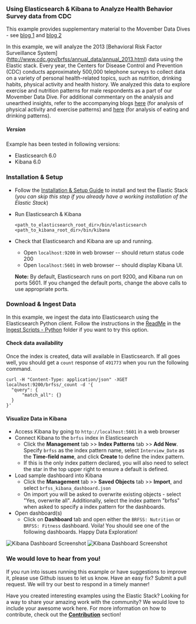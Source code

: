 ### Using Elasticsearch & Kibana to Analyze Health Behavior Survey data from CDC

This example provides supplementary material to the Movember Data Dives - see [blog 1](https://www.elastic.co/blog/movember-data-dive-part-1) and [blog 2](https://www.elastic.co/blog/movember-data-dive-part-2)

In this example, we will analyze the 2013 [Behavioral Risk Factor Surveillance System] (http://www.cdc.gov/brfss/annual_data/annual_2013.html) data using the Elastic stack. Every year, the Centers for Disease Control and Prevention (CDC) conducts approximately 500,000 telephone surveys to collect data on a variety of personal health-related topics, such as nutrition, drinking habits, physical activity and health history. We analyzed this data to explore exercise and nutrition patterns for male respondents as a part of our Movember Data Dive. For additional commentary on the analysis and unearthed insights, refer to the accompanying blogs [here](https://www.elastic.co/blog/movember-data-dive-part-1) (for analysis of physical activity and exercise patterns) and [here](https://www.elastic.co/blog/movember-data-dive-part-2) (for analysis of eating and drinking patterns).

##### Version

Example has been tested in following versions:
- Elasticsearch 6.0
- Kibana 6.0

### Installation & Setup
* Follow the [Installation & Setup Guide](https://github.com/elastic/examples/blob/master/Installation%20and%20Setup.md) to install and test the Elastic Stack (*you can skip this step if you already have a working installation of the Elastic Stack*)

* Run Elasticsearch & Kibana
  ```shell
  <path_to_elasticsearch_root_dir>/bin/elasticsearch
  <path_to_kibana_root_dir>/bin/kibana
  ```

* Check that Elasticsearch and Kibana are up and running.
  - Open `localhost:9200` in web browser -- should return status code 200
  - Open `localhost:5601` in web browser -- should display Kibana UI.

  **Note:** By default, Elasticsearch runs on port 9200, and Kibana run on ports 5601. If you changed the default ports, change   the above calls to use appropriate ports.

### Download & Ingest Data

In this example, we ingest the data into Elasticsearch using the Elasticsearch Python client.
Follow the instructions in the  [ReadMe](https://github.com/elastic/examples/tree/master/Exploring%20Public%20Datasets/cdc_nutrition_exercise_patterns/scripts/README.md) in the [Ingest Scripts - Python](https://github.com/elastic/examples/tree/master/Exploring%20Public%20Datasets/cdc_nutrition_exercise_patterns/scripts) folder if you want to try this option.

#### Check data availability
Once the index is created, data will available in Elasticsearch. If all goes well, you should get a `count` response of `491773` when you run the following command.

  ```shell
  curl -H "Content-Type: application/json" -XGET localhost:9200/brfss/_count -d '{
  	"query": {
  		"match_all": {}
  	}
  }'
  ```

#### Visualize Data in Kibana

* Access Kibana by going to `http://localhost:5601` in a web browser
* Connect Kibana to the `brfss` index in Elasticsearch
    * Click the **Management** tab >> **Index Patterns** tab >> **Add New**. Specify `brfss` as the index pattern name, select `Interview_Date` as the **Time-field name**, and click **Create** to define the index pattern.
    * If this is the only index pattern declared, you will also need to select the star in the top upper right to ensure a default is defined. 
* Load sample dashboard into Kibana
    * Click the **Management** tab >> **Saved Objects** tab >> **Import**, and select `brfss_kibana_dashboard.json`
    * On import you will be asked to overwrite existing objects - select "Yes, overwrite all". Additionally, select the index pattern "brfss" when asked to specify a index pattern for the dashboards.
* Open dashboard(s)
    * Click on **Dashboard** tab and open either the `BRFSS: Nutrition` or `BRFSS: Fitness` dashboard. Voila! You should see one of the following dashboards. Happy Data Exploration!

![Kibana Dashboard Screenshot](https://user-images.githubusercontent.com/12695796/32561592-87e37220-c4a4-11e7-8e7c-1d374ed302e9.png)
![Kibana Dashboard Screenshot](https://user-images.githubusercontent.com/12695796/32561625-9c12ad74-c4a4-11e7-9fd3-88ca82613300.png)

### We would love to hear from you!
If you run into issues running this example or have suggestions to improve it, please use Github issues to let us know. Have an easy fix? Submit a pull request. We will try our best to respond in a timely manner!

Have you created interesting examples using the Elastic Stack? Looking for a way to share your amazing work with the community? We would love to include your awesome work here. For more information on how to contribute, check out the **[Contribution](https://github.com/elastic/examples#contributing)** section!
